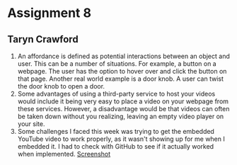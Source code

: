 # Assignment 8
## Taryn Crawford
1. An affordance is defined as potential interactions between an object and user. This can be a number of situations. For example, a button on a webpage. The user has the option to hover over and click the button on that page. Another real world example is a door knob. A user can twist the door knob to open a door.
2. Some advantages of using a third-party service to host your videos would include it being very easy to place a video on your webpage from these services. However, a disadvantage would be that videos can often be taken down without you realizing, leaving an empty video player on your site.
3. Some challenges I faced this week was trying to get the embedded YouTube video to work properly, as it wasn't showing up for me when I embedded it. I had to check with GitHub to see if it actually worked when implemented.
[Screenshot](./images/assignment-08-screenshot.PNG)
